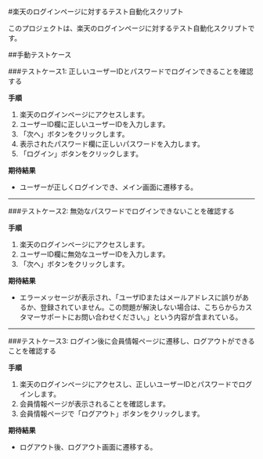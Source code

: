#楽天のログインページに対するテスト自動化スクリプト

このプロジェクトは、楽天のログインページに対するテスト自動化スクリプトです。

##手動テストケース

###テストケース1: 正しいユーザーIDとパスワードでログインできることを確認する

**手順**
1. 楽天のログインページにアクセスします。
2. ユーザーID欄に正しいユーザーIDを入力します。
3. 「次へ」ボタンをクリックします。
4. 表示されたパスワード欄に正しいパスワードを入力します。
5. 「ログイン」ボタンをクリックします。

**期待結果**
- ユーザーが正しくログインでき、メイン画面に遷移する。

---

###テストケース2: 無効なパスワードでログインできないことを確認する

**手順**
1. 楽天のログインページにアクセスします。
2. ユーザーID欄に無効なユーザーIDを入力します。
3. 「次へ」ボタンをクリックします。

**期待結果**
- エラーメッセージが表示され、「ユーザIDまたはメールアドレスに誤りがあるか、登録されていません。この問題が解決しない場合は、こちらからカスタマーサポートにお問い合わせください。」という内容が含まれている。

---

###テストケース3: ログイン後に会員情報ページに遷移し、ログアウトができることを確認する

**手順**
1. 楽天のログインページにアクセスし、正しいユーザーIDとパスワードでログインします。
2. 会員情報ページが表示されることを確認します。
3. 会員情報ページで「ログアウト」ボタンをクリックします。

**期待結果**
- ログアウト後、ログアウト画面に遷移する。
